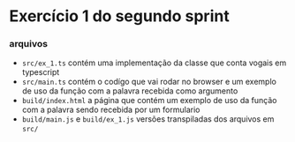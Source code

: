 # Exercício 1 do segundo sprint

### arquivos

* ```src/ex_1.ts``` contém uma implementação da classe que conta vogais em typescript
* ```src/main.ts``` contém o codígo que vai rodar no browser e um exemplo de uso da função com a palavra recebida como argumento
* ```build/index.html``` a página que contém um exemplo de uso da função com a palavra sendo recebida por um formulario
* ```build/main.js``` e ```build/ex_1.js``` versões transpiladas dos arquivos em ```src/```
